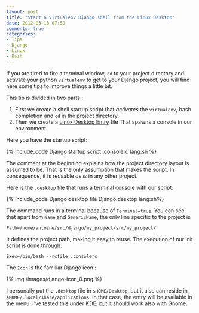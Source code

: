 ```yaml
---
layout: post
title: "Start a virtualenv Django shell from the Linux Desktop"
date: 2012-03-13 07:58
comments: true
categories: 
- Tips
- Django
- Linux
- Bash
---
```


If you are tired to fire a terminal window, `cd` to your project directory and activate your python `virtualenv`
to get to your Django project, you will find here some tips to improve things a little bit.

<!-- more -->

This tip is divided in two parts :

1. First we create a shell startup script that _activates_ the `virtualenv`, bash completion and `cd` in the project directory.
2. Then we create a [Linux Desktop Entry](http://standards.freedesktop.org/desktop-entry-spec/desktop-entry-spec-latest.html) file
That spawns a console in our environment.

Here you have the startup script:

{% include_code Django startup script .consolerc lang:sh %}

The comment at the beginning explains how the project directory layout is assumed to be. That is the only assumption that makes the
script. In consequence, it is reusable _as is_ in any other project.

Here is the `.desktop` file that runs a terminal console with our script:

{% include_code Django desktop file Django.desktop lang:sh%}

The command runs in a terminal because of `Terminal=true`. You can see that apart from `Name` and `GenericName`, the only 
line specific to the project is 

```
Path=/home/antoine/src/django/my_project/src/my_project/
```

It defines the project path, making it easy to reuse. The execution of our init script is done through:

```
Exec=/bin/bash --rcfile .consolerc
```

The `Icon` is the familiar Django icon :

{% img /images/django-icon_0.png %}


I personally put the `.desktop` file in `$HOME/Desktop`, but it also can reside in `$HOME/.local/share/applications`. In that 
case, the entry will be available in the menu. I've tested this under KDE, but it should work also with Gnome.

